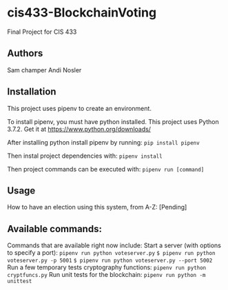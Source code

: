 # cis433-BlockchainVoting
Final Project for CIS 433

## Authors

Sam champer
Andi Nosler

## Installation

This project uses pipenv to create an environment.

To install pipenv, you must have python installed. This project uses Python 3.7.2.
Get it at https://www.python.org/downloads/

After installing python install pipenv by running:
``pip install pipenv``

Then instal project dependencies with:
``pipenv install``

Then project commands can be executed with:
``pipenv run [command]``

## Usage
How to have an election using this system, from A-Z:
[Pending]

## Available commands:

Commands that are available right now include:
Start a server (with options to specify a port):
``pipenv run python voteserver.py``
``$ pipenv run python voteserver.py -p 5001``
``$ pipenv run python voteserver.py --port 5002``
Run a few temporary tests cryptography functions:
``pipenv run python cryptfuncs.py``
Run unit tests for the blockchain:
``pipenv run python -m unittest``
